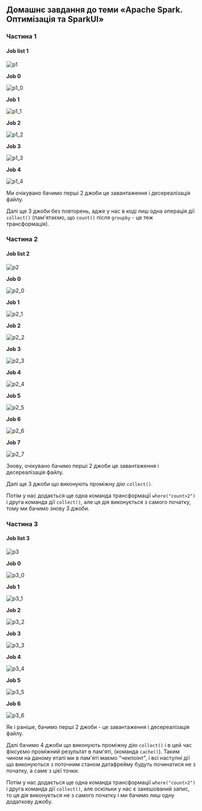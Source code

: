 ## Домашнє завдання до теми «Apache Spark. Оптимізація та SparkUІ»

### Частина 1

#### Job list 1

![p1](screenshots/p1.png)

**Job 0**

![p1_0](screenshots/p1_0.png)

**Job 1**

![p1_1](screenshots/p1_1.png)

**Job 2**

![p1_2](screenshots/p1_2.png)

**Job 3**

![p1_3](screenshots/p1_3.png)

**Job 4**

![p1_4](screenshots/p1_4.png)

Ми очікувано бачимо перші 2 джоби це завантаження і десереалізація файлу.

Далі ще 3 джоби без повторень, адже у нас в коді лиш одна операція дії `collect()` (пам'ятаємо, що `count()` після `groupby` - це теж трансформація).

### Частина 2

#### Job list 2

![p2](screenshots/p2.png)

**Job 0**

![p2_0](screenshots/p2_0.png)

**Job 1**

![p2_1](screenshots/p2_1.png)

**Job 2**

![p2_2](screenshots/p2_2.png)

**Job 3**

![p2_3](screenshots/p2_3.png)

**Job 4**

![p2_4](screenshots/p2_4.png)

**Job 5**

![p2_5](screenshots/p2_5.png)

**Job 6**

![p2_6](screenshots/p2_6.png)

**Job 7**

![p2_7](screenshots/p2_7.png)


Знову, очікувано бачимо перші 2 джоби це завантаження і десереалізація файлу.

Далі ще 3 джоби що виконують проміжну дію `collect()`.

Потім у нас додається ще одна команда трансформації `where("count>2")` і друга команда дії `collect()`, але ця дія виконується з самого початку, тому ми бачимо знову 3 джоби.


### Частина 3

#### Job list 3

![p3](screenshots/p3.png)

**Job 0**

![p3_0](screenshots/p3_0.png)

**Job 1**

![p3_1](screenshots/p3_1.png)

**Job 2**

![p3_2](screenshots/p3_2.png)

**Job 3**

![p3_3](screenshots/p3_3.png)

**Job 4**

![p3_4](screenshots/p3_4.png)

**Job 5**

![p3_5](screenshots/p3_5.png)

**Job 6**

![p3_6](screenshots/p3_6.png)

Як і раніше, бачимо перші 2 джоби - це завантаження і десереалізація файлу.

Далі бачимо 4 джоби що виконують проміжну дію `collect()` і в цей час фіксуємо проміжний результат в пам'яті, (команда `cache()`). Таким чином на даному етапі ми в пам'яті маємо "чекпоінт", і всі наступні дії що виконуються з поточним станом датафрейму будуть починатися не з початку, а саме з цієї точки.

Потім у нас додається ще одна команда трансформації `where("count>2")` і друга команда дії `collect()`, але оскільки у нас є закешований запис, то ця дія виконується не з самого початку і ми бачимо лиш одну додаткову джобу.